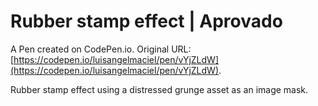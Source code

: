 # Rubber stamp effect  | Aprovado

A Pen created on CodePen.io. Original URL: [https://codepen.io/luisangelmaciel/pen/vYjZLdW](https://codepen.io/luisangelmaciel/pen/vYjZLdW).

Rubber stamp effect using a distressed grunge asset as an image mask.